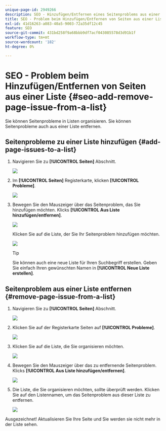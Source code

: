 ```yaml
---
unique-page-id: 2949266
description: SEO - Hinzufügen/Entfernen eines Seitenproblems aus einer Liste - Marketo Docs - Produktdokumentation
title: SEO - Problem beim Hinzufügen/Entfernen von Seiten aus einer Liste
exl-id: 41d16263-a083-40a5-9003-72a35df12c45
feature: SEO
source-git-commit: 431bd258f9a68bbb9df7acf043085578d3d91b1f
workflow-type: tm+mt
source-wordcount: '182'
ht-degree: 0%

---
```


# SEO - Problem beim Hinzufügen/Entfernen von Seiten aus einer Liste {#seo-add-remove-page-issue-from-a-list}

Sie können Seitenprobleme in Listen organisieren. Sie können Seitenprobleme auch aus einer Liste entfernen.

## Seitenprobleme zu einer Liste hinzufügen {#add-page-issues-to-a-list}

1. Navigieren Sie zu **[!UICONTROL Seiten]** Abschnitt.

   ![](assets/image2014-9-18-14-3a3-3a10.png)

1. Im **[!UICONTROL Seiten]** Registerkarte, klicken **[!UICONTROL Probleme]**.

   ![](assets/image2014-9-18-14-3a3-3a18.png)

1. Bewegen Sie den Mauszeiger über das Seitenproblem, das Sie hinzufügen möchten. Klicks **[!UICONTROL Aus Liste hinzufügen/entfernen]**.

   ![](assets/image2014-9-18-14-3a3-3a40.png)

   Klicken Sie auf die Liste, der Sie Ihr Seitenproblem hinzufügen möchten.

   ![](assets/image2014-9-18-14-3a3-3a44.png)

   >[!TIP]
   >
   >Sie können auch eine neue Liste für Ihren Suchbegriff erstellen. Geben Sie einfach Ihren gewünschten Namen in **[!UICONTROL Neue Liste erstellen]**.

## Seitenproblem aus einer Liste entfernen {#remove-page-issue-from-a-list}

1. Navigieren Sie zu **[!UICONTROL Seiten]** Abschnitt.

   ![](assets/image2014-9-18-14-3a4-3a8.png)

1. Klicken Sie auf der Registerkarte Seiten auf **[!UICONTROL Probleme]**.

   ![](assets/image2014-9-18-14-3a4-3a22.png)

1. Klicken Sie auf die Liste, die Sie organisieren möchten.

   ![](assets/image2014-9-18-14-3a4-3a29.png)

1. Bewegen Sie den Mauszeiger über das zu entfernende Seitenproblem. Klicks **[!UICONTROL Aus Liste hinzufügen/entfernen]**.

   ![](assets/image2014-9-18-14-3a4-3a38.png)

1. Die Liste, die Sie organisieren möchten, sollte überprüft werden. Klicken Sie auf den Listennamen, um das Seitenproblem aus dieser Liste zu entfernen.

   ![](assets/image2014-9-18-14-3a4-3a52.png)

Ausgezeichnet! Aktualisieren Sie Ihre Seite und Sie werden sie nicht mehr in der Liste sehen.
